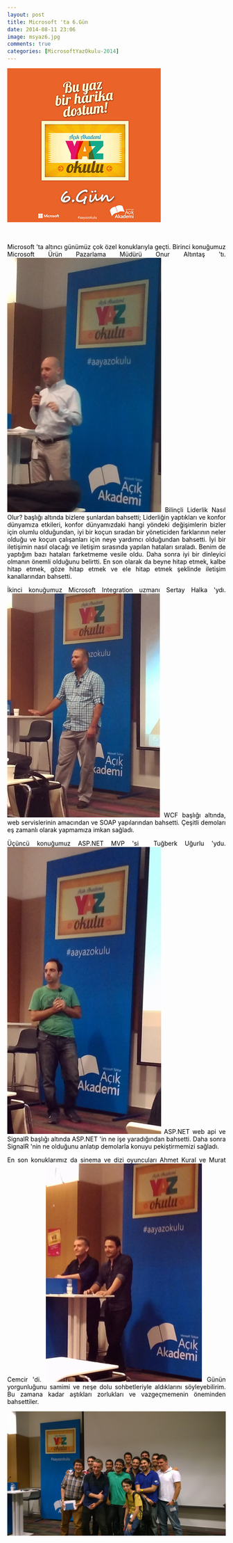 ```yaml
---
layout: post
title: Microsoft 'ta 6.Gün
date: 2014-08-11 23:06
image: msyaz6.jpg
comments: true
categories: [MicrosoftYazOkulu-2014]
---
```

<p style="text-align:justify;"><span style="color:#000000;"><a href="/images/msyaz6.jpg"><span style="color:#000000;"><img class="size-full wp-image-342 aligncenter" src="/images/msyaz6.jpg" alt="msyaz6" width="354" height="354" /></span></a></span></p>
<p style="text-align:justify;"><span style="color:#000000;"> </span></p>
<p style="text-align:justify;"><span style="color:#000000;">Microsoft 'ta altıncı günümüz çok özel konuklarıyla geçti.</span>
<span style="color:#000000;"> Birinci konuğumuz Microsoft Ürün Pazarlama Müdürü Onur Altıntaş 'tı.</span>
<span style="color:#000000;"> <a href="/images/gun6_1.jpg"><span style="color:#000000;"><img class="alignnone  wp-image-343" src="/images/gun6_1.jpg" alt="gun6_1" width="355" height="585" /></span></a></span>
<span style="color:#000000;"> Bilinçli Liderlik Nasıl Olur? başlığı altında bizlere şunlardan bahsetti;</span>
<span style="color:#000000;"> Liderliğin yaptıkları ve konfor dünyamıza etkileri, konfor dünyamızdaki hangi yöndeki değişimlerin bizler için olumlu olduğundan, iyi bir koçun sıradan bir yöneticiden farklarının neler olduğu ve koçun çalışanları için neye yardımcı olduğundan bahsetti.</span>
<span style="color:#000000;"> İyi bir iletişimin nasıl olacağı ve iletişim sırasında yapılan hataları sıraladı. Benim de yaptığım bazı hataları farketmeme vesile oldu. Daha sonra iyi bir dinleyici olmanın önemli olduğunu belirtti.</span>
<span style="color:#000000;"> En son olarak da beyne hitap etmek, kalbe hitap etmek, göze hitap etmek ve ele hitap etmek şeklinde iletişim kanallarından bahsetti.</span></p>
<p style="text-align:justify;"><span style="color:#000000;">İkinci konuğumuz Microsoft Integration uzmanı Sertay Halka 'ydı.
<a href="/images/gun6_2.jpg"><span style="color:#000000;"><img class="alignnone  wp-image-344" src="/images/gun6_2.jpg" alt="gun6_2" width="352" height="515" /></span></a>
WCF başlığı altında, web servislerinin amacından ve SOAP yapılarından bahsetti. Çeşitli demoları eş zamanlı olarak yapmamıza imkan sağladı.</span></p>
<p style="text-align:justify;"><span style="color:#000000;">Üçüncü konuğumuz ASP.NET MVP 'si  Tuğberk Uğurlu 'ydu.</span>
<span style="color:#000000;"> <a href="/images/gun6_3.jpg"><span style="color:#000000;"><img class="alignnone  wp-image-345" src="/images/gun6_3.jpg" alt="gun6_3" width="355" height="660" /></span></a></span>
<span style="color:#000000;"> ASP.NET web api ve SignalR başlığı altında ASP.NET 'in ne işe yaradığından bahsetti. Daha sonra SignalR 'nin ne olduğunu anlatıp demolarla konuyu pekiştirmemizi sağladı.</span></p>
<p style="text-align:justify;"><span style="color:#000000;">En son konuklarımız da sinema ve dizi oyuncuları Ahmet Kural ve Murat Cemcir 'di.</span>
<span style="color:#000000;"> <a href="/images/gun6_4.jpg"><span style="color:#000000;"><img class="alignnone  wp-image-346" src="/images/gun6_4.jpg" alt="gun6_4" width="360" height="502" /></span></a></span>
<span style="color:#000000;"> Günün yorgunluğunu samimi ve neşe dolu sohbetleriyle aldıklarını söyleyebilirim. Bu zamana kadar aştıkları zorlukları ve vazgeçmemenin öneminden bahsettiler.</span></p>
<p style="text-align:justify;"><span style="color:#000000;"><a href="/images/wp_20140811_023.jpg"><span style="color:#000000;"><img class="alignnone  wp-image-347" src="/images/wp_20140811_023.jpg" alt="WP_20140811_023" width="509" height="286" /></span></a></span></p>
<p style="text-align:justify;"><span style="color:#000000;"> </span></p>
